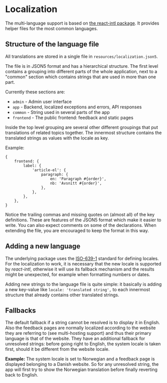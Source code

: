# Localization

The multi-language support is based on [the react-intl package](https://github.com/yahoo/react-intl/wiki#locale-data-in-nodejs).
It provides helper files for the most common languages.

## Structure of the language file

All translations are stored in a single file in `resources/localization.json5`.

The file is in JSON5 format and has a hierarchical structure. The first level contains a grouping into different parts of the
whole application, next to a "common" section which contains strings that are used in more than one part.

Currently these sections are:
* `admin` - Admin user interface
* `app` - Backend, localized exceptions and errors, API responses
* `common` - String used in several parts of the app
* `frontend` - The public frontend: feedback and static pages

Inside the top level grouping are several other different groupings that put translations of related topics together. The
innermost structure contains the translated strings as values with the locale as key.

Example:
```
{
	frontend: {
		label: {
			'article-el': {
				paragraph: {
					en: 'Paragraph #{order}',
					nb: 'Avsnitt #{order}',
				},
			},
		},
	},
}
```

Notice the trailing commas and missing quotes on (almost all) of the key definitions. These are features of the JSON5 format
which make it easier to write. You can also expect comments on some of the declarations. When extending the file, you are
encouraged to keep the format in this way.

## Adding a new language

The underlying package uses the [ISO-639-1](https://www.loc.gov/standards/iso639-2/php/code_list.php) standard for defining
locales. For the localization to work, it is necessary that the new locale is supported by _react-intl_, otherwise it will use
its fallback mechanism and the results might be unexpected, for example when formatting numbers or dates.

Adding new strings to the language file is quite simple: it basically is adding a new key-value like `locale: 'translated string',`
to each innermost structure that already contains other translated strings.

## Fallbacks

The default fallback if a string cannot be resolved is to display it in English. Also the feedback pages are normally localized
according to the website they are referring to (see multi-hosting support) and thus their primary language is that of the website.
They have an additional fallback for unresolved strings: before going right to English, the system locale is taken first, should
it be different from the website locale.

**Example:** The system locale is set to Norwegian and a feedback page is displayed belonging to a Danish website. So for any
unresolved string, the app will first try to show the Norwegian translation before finally reverting back to English.

